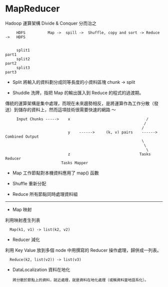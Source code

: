 # MapReducer
Hadoop 運算架構 Divide & Conquer 分而治之



         HDFS          Map ->  spill ->  Shuffle, copy and sort -> Reduce   ->   HDFS


         split1                                                              part1
         split2                                                              part2
         split3                                                              part3
  
  
* Split 將輸入的資料劃分成同等長度的小資料區塊 chunk -> split

* Shuddle 洗牌，指把 Map 的輸出匯入到 Reduce 的程式的過渡期。

傳統的運算架構是集中處理，而現在未來趨勢相反，是將運算作為工作分散（發送）到儲存的資料上，然而這項技術很需要快速的網路 ～




         Input Chunks ----->    x                                  /
                                                                  /
                                                                 /
                                y    ------>     (k, v) pairs    ------>    Combined Output
                                                                 \
                                                                  \
                                                                   \
                                z                               Tasks Reducer
                             Tasks Mapper
                             
* Map 工作節點對本機資料應用了 map() 函數

* Shuffle 重新分配

* Reduce 所有節點同時處理資料組                          
                             
-------------------------------------------------                             


* Map 映射

利用映射產生列表

      Map(k1, v1) -> list(k2, v2)

* Reducer 減化

利用 Key Value 放到多個 node 中用撰寫的 Reducer 操作處理，歸併成一列表。

      Reduce(k2, list(v2)) -> list(v3)

* DataLocalization 資料在地化

      將分散於節點上的資料，就近處理，就是資料在地化處理（或稱資料當地語系化）。


